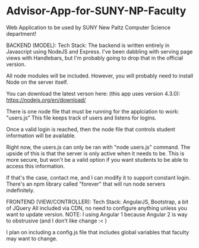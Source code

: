 # Advisor-App-for-SUNY-NP-Faculty
Web Application to be used by SUNY New Paltz Computer Science department!



BACKEND (MODEL):
Tech Stack: The backend is written entirely in Javascript using NodeJS and Express. I've been dabbling with serving page views with Handlebars, but I'm probably going to drop that in the official version.

All node modules will be included. However, you will probably need to install Node on the server itself. 

You can download the latest verson here: (this app uses version 4.3.0): https://nodejs.org/en/download/

There is one node file that must be running for the applciation to work: "users.js"
This file keeps track of users and listens for logins. 

Once a valid login is reached, then the node file that controls student information will be available.

Right now, the users.js can only be ran with "node users.js" command. The upside of this is that the server is only active when it needs to be. This is more secure, but won't be a valid option if you want students to be able to access this information.

If that's the case, contact me, and I can modify it to support constant login. There's an npm library called "forever" that will run node servers indefinitely. 

FRONTEND (VIEW/CONTROLLER):
Tech Stack: AngularJS, Bootstrap, a bit of JQuery 
All included via CDN, no need to configure anything unless you want to update version.
NOTE: I using Angular 1 because Angular 2 is way to obstrusive (and I don't like change :< )

I plan on including a config.js file that includes global variables that faculty may want to change.

